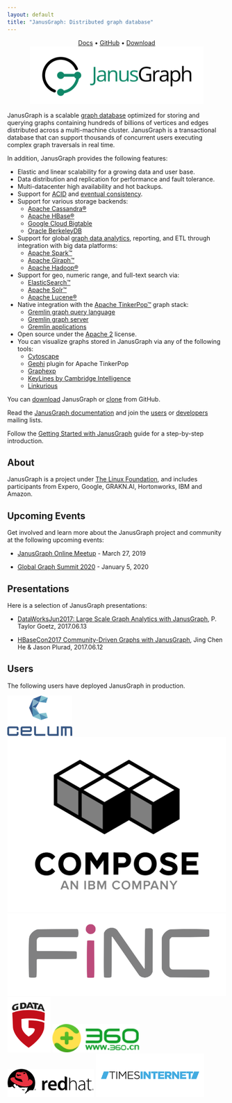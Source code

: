 ```yaml
---
layout: default
title: "JanusGraph: Distributed graph database"
---
```


<center>
  <a href="https://docs.janusgraph.org/latest/">Docs</a> &bull;
  <a href="https://github.com/JanusGraph/janusgraph/">GitHub</a> &bull;
  <a href="https://github.com/JanusGraph/janusgraph/releases/">Download</a><br />
  <img class="janusgraph" src="images/janusgraph.png" />
</center>

JanusGraph is a scalable [graph
database](https://en.wikipedia.org/wiki/Graph_database) optimized for storing and
querying graphs containing hundreds of billions of vertices and edges
distributed across a multi-machine cluster. JanusGraph is a transactional
database that can support thousands of concurrent users executing complex graph
traversals in real time.

In addition, JanusGraph provides the following features:

* Elastic and linear scalability for a growing data and user base.
* Data distribution and replication for performance and fault tolerance.
* Multi-datacenter high availability and hot backups.
* Support for [ACID](https://en.wikipedia.org/wiki/ACID) and
  [eventual consistency](https://en.wikipedia.org/wiki/Eventual_consistency).
* Support for various storage backends:
  * [Apache Cassandra®](https://cassandra.apache.org)
  * [Apache HBase®](https://hbase.apache.org)
  * [Google Cloud Bigtable](https://cloud.google.com/bigtable)
  * [Oracle BerkeleyDB](https://www.oracle.com/technetwork/database/berkeleydb/overview/index-093405.html)
* Support for global [graph data analytics](https://tinkerpop.apache.org/docs/3.2.4/reference/#graphcomputer), reporting, and ETL through integration with big data
  platforms:
  * [Apache Spark™](https://spark.apache.org)
  * [Apache Giraph™](https://giraph.apache.org)
  * [Apache Hadoop®](https://hadoop.apache.org)
* Support for geo, numeric range, and full-text search via:
  * [ElasticSearch™](http://www.elasticsearch.org)
  * [Apache Solr™](https://lucene.apache.org/solr)
  * [Apache Lucene®](https://lucene.apache.org)
* Native integration with the [Apache TinkerPop™](https://tinkerpop.apache.org) graph stack:
  * [Gremlin graph query language](https://tinkerpop.apache.org/docs/3.2.4/reference/#traversal)
  * [Gremlin graph server](https://tinkerpop.apache.org/docs/3.2.4/reference/#gremlin-server)
  * [Gremlin applications](https://tinkerpop.apache.org/docs/3.2.4/reference/#gremlin-applications)
* Open source under the [Apache 2](https://www.apache.org/licenses/LICENSE-2.0.html) license.
* You can visualize graphs stored in JanusGraph via any of the following tools:
  * [Cytoscape](http://www.cytoscape.org/)
  * [Gephi](https://tinkerpop.apache.org/docs/current/reference/#gephi-plugin)
    plugin for Apache TinkerPop
  * [Graphexp](https://github.com/bricaud/graphexp)
  * [KeyLines by Cambridge Intelligence](https://cambridge-intelligence.com/visualizing-janusgraph-new-titandb-fork/)
  * [Linkurious](https://doc.linkurio.us/ogma/latest/tutorials/janusgraph/)

You can [download](https://github.com/JanusGraph/janusgraph/releases) JanusGraph
or [clone](https://github.com/JanusGraph/janusgraph) from GitHub.

Read the [JanusGraph documentation](https://docs.janusgraph.org/latest) and join the
[users](https://groups.google.com/group/janusgraph-users) or
[developers](https://groups.google.com/group/janusgraph-dev) mailing lists.

Follow the [Getting Started with JanusGraph](https://docs.janusgraph.org/latest/getting-started.html) guide for a step-by-step introduction.

## <a name="about"></a>About

JanusGraph is a project under [The Linux
Foundation](https://www.linuxfoundation.org/blog/2017/01/the-linux-foundation-welcomes-janusgraph/),
and includes participants from Expero, Google, GRAKN.AI, Hortonworks, IBM and Amazon.

## Upcoming Events
Get involved and learn more about the JanusGraph project and community at the following upcoming events:

* [JanusGraph Online Meetup](https://training.experoinc.com/janus-meetup-march27/) - March 27, 2019

* [Global Graph Summit 2020](https://datadaytexas.com/2020-graph-summit/news) - January 5, 2020 

## Presentations
Here is a selection of JanusGraph presentations:

* [DataWorksJun2017: Large Scale Graph Analytics with JanusGraph](https://www.slideshare.net/ptgoetz/large-scale-graph-analytics-with-janusgraph), P. Taylor Goetz, 2017.06.13

* [HBaseCon2017 Community-Driven Graphs with JanusGraph](https://www.slideshare.net/HBaseCon/communitydriven-graphs-with-janusgraph-77117443), Jing Chen He & Jason Plurad, 2017.06.12

## <a name="users"></a>Users

The following users have deployed JanusGraph in production.

<a href="https://www.celum.com/en/graph-driven-and-reactive-architecture" class="logo"><img src="images/logos/celum.png" alt="celum" class="logo" style="width: 150px"></a>
<a href="https://www.compose.com/databases/janusgraph" class="logo"><img src="images/logos/compose.png" alt="Compose" class="logo"></a>
<a href="https://finc.com" class="logo"><img src="images/logos/finc.png" alt="FiNC" class="logo"></a>
<a href="https://gdatasoftware.com" class="logo"><img src="images/logos/gdata.png" alt="G DATA" class="logo" style="width: 100px"></a>
<a href="https://www.360.cn" class="logo"><img src="images/logos/qihoo_360.png" alt="Qihoo 360" class="logo" style="width: 200px"></a>
<a href="https://www.redhat.com" class="logo"><img src="images/logos/redhat.png" alt="Red Hat" class="logo" style="width: 200px"></a>
<a href="http://denmarkblog.timesinternet.in/blogs/graph/times-internet-is-using-janusgraph-as-main-database-in-cms-for-all-newsrooms/articleshow/63709837.cms" class="logo"><img src="images/logos/timesinternet.png" alt="Times Internet" class="logo" style="width: 250px"></a>
